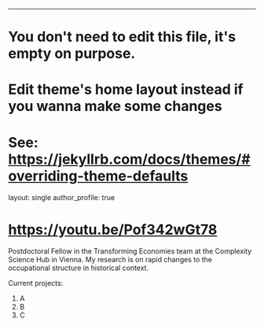 ---
# You don't need to edit this file, it's empty on purpose.
# Edit theme's home layout instead if you wanna make some changes
# See: https://jekyllrb.com/docs/themes/#overriding-theme-defaults
layout: single
author_profile: true

# https://youtu.be/Pof342wGt78

Postdoctoral Fellow in the Transforming Economies team at the Complexity Science Hub in Vienna.
My research is on rapid changes to the occupational structure in historical context.

Current projects:

1. A
2. B
3. C


